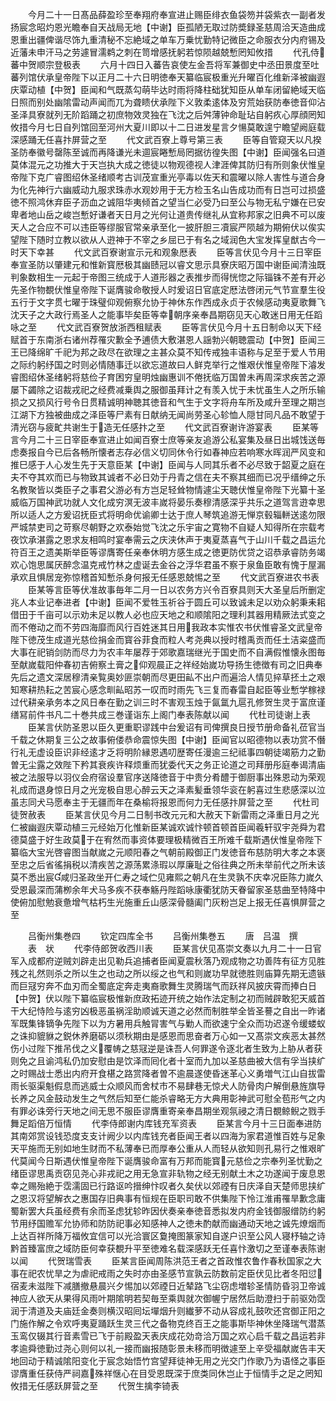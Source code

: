 <!-- { "loadSidebar": true } -->
　　今月二十一日髙品薛盈珍至奉翔府奉宣进止赐臣绯衣鱼袋笏并袋紫衣一副者发扬宸念昭灼恩光瞻奉自天战局无地【中谢】臣孤陋无取过防奬録圣慈周洽天造曲成恩重出疆俾谐尽饰九重清秘不忘絶域之单车万乗忧勤特记微臣之命服衣分内府锡及近藩未申汗马之劳遽冒濡鹈之刺在笥增感抚躬若惊陨越兢慙罔知攸措
　　代孔侍蕃中贺顺宗登极表
　　六月十四日入蕃告哀使左金吾将军兼御史中丞田景度至吐蕃列馆伏承皇帝陛下以正月二十六日明徳奉天纂临宸极重光升曜百化维新泽被幽遐庆覃动植【中贺】臣闻和气既蒸勾萌毕达时雨将降柱础犹知臣从单车闭留絶域天临日照而别处幽隂雷动声闻而兀为聋瞆伏承陛下义敦柔逺体及穷荒始获防奉徳音仰沾圣泽具寮就列无阶蹈踊之初庶物效灵独在飞沈之后舛薄钟命耻玷自躬疚心厚顔罔知攸措今月七日自列馆回至河州大夏川即以十二日进发星言夕愓莫敢遑宁瞻望阙庭载深感踊无任喜抃屏营之至
　　代文武百寮上尊号第三表
　　臣等自管窥天以凡揆圣防奉徽号罄陈至诚而再降谦光未逥宸睠慙局罔据彷徨失图【中谢】臣闻强名曰道莫体混元之功推大于天岂执大成之徳徒以物观德视人津涯俾其防归有所则象伏惟皇帝陛下克广睿图绍休圣绪顺考古训茂宣重光亭毒以佐天和震曜以除人害性与道合身为化先神行六幽威动九服求珠赤水观妙用于无方检玉名山告成功而有日岂可过损盛徳不照鸿休弃臣子沥血之诚阻华夷倾首之望当仁必受乃曰至公与物无私宁嫌在已安卑者地山岳之峻岂慙好谦者天日月之光何让道贵传继礼从宜称邦家之旧典不可以废天人之合应不可以违臣等缪服官常亲承至化一披肝胆三凟宸严陨越为期俯伏以俟实望陛下随时立教以欲从人逰神于不宰之乡屈已于有名之域润色大宝发挥皇猷古今一时天下幸甚
　　代文武百寮谢宣示元和观象厯表
　　臣等言伏见今月十三日宰臣奉宣圣防以肇建元和惟新寳厯极其幽赜冠以睿文思示具寮庆昭万国中谢臣闻清浊既判象数相生一元起于帝图三统成于人道形器之表推步而得恍惚之际锱铢不差有开必先圣作物覩伏惟皇帝陛下诞膺骏命敬授人时爰诏日官底定厯法啓闭元气节宣羣生役五行于文字贯七曜于珠璧仰观俯察允协于神休东作西成永贞于农候感动夷夏歌舞飞沈天子之大政行焉圣人之能事毕矣臣等幸朝序亲奉昌期窃见天心敢迷日用无任蹈咏之至
　　代文武百寮贺放浙西租赋表
　　臣等言伏见今月十五日制命以天下经赋首于东南浙右诸州荐罹灾歉全予逋债大敷湛恩人謡勃兴朝聴震动【中贺】臣闻三王已降绵旷千祀为邦之政尽在欲理之主甚众莫不知传戒独丰语称与足至于爱人节用之际约躬纾国之时则必情随事迁以欲忘道故曰人鲜克举行之惟艰伏惟皇帝陛下濬发睿图绍休圣绪躬将慈俭子育困穷皇明烛幽惠训不倦抚临万国曽未再周深求疾苦之源屡下蠲除之诏裁戎祀之经费减乗舆之服御虽拜计之有羡入忧于未忧虽生人之所乐输损之又损风行号令日贯精诚明神聴其徳音和气生于文字将舟车所及咸升至理之期岂江湖下方独被曲成之泽臣等尸素有日献纳无闻尚劳圣心轸恤人隠甘同凡品不敢望于清光窃与疲甿共谢生于造无任感抃之至
　　代文武百寮谢许游宴表
　　臣某等言今月二十三日宰臣奉宣进止如闻百寮士庶等亲友追游公私宴集及昼日出城饯送毎虑奏报自今已后各畅所懐者志存必信义切同休令行如春神应若响寒水晖润严风变和推巳感于人心发生先于天意臣某【中谢】臣闻与人同其乐者不必尽致于韶夏之庭在夫不夺其欢而已与物致其诚者不必日効于丹青之信在夫不察其细而已况乎缙绅之乐名教聚皆以类臣子之事君父游必有方岂足轻耸物情遽尘天聴伏惟皇帝陛下光纂十圣威临万国神武功就人文化成穷溟无波丰嵗将晏乐奏穆清感深乎共乐之道驾言逰幸思所以适人之方爰诏抚臣式将明命优谕卿士达于庶人琴筑追游无惮京毂辎軿送逺勿限严城禁吏司之苛察尽朝野之欢泰始觉飞沈之乐宇宙之寛物不自疑人知得所在宗载考夜饮承湛露之恩求友相鸣时宴奉需云之庆浃休声于夷夏蒸喜气于山川千载之昌运允符百王之遗美斯举臣等谬膺寄任亲奉休明方感生成之徳更防优贷之诏恭承睿防务竭欢心饱思属厌醉念温克戒竹林之虚诞去金谷之浮华君虽不察于泉鱼臣敢有愧于屋漏承欢且惧居宠弥惊稽首知慙杀身何报无任感恩兢惕之至
　　代文武百寮进农书表
　　臣某等言臣等伏准故事毎年二月一日以农务方兴令百寮具则天大圣皇后所删定兆人本业记奉进者【中谢】臣闻不爱牲玉祈谷于圆丘可以致诚未足以劝众躬秉耒耜借田于千亩可以示劝未足以教人必也应天地之和顺隂阳之理利其器用精厥法式变之而不倦动之而不劳四海靡而风行百姓迷其日用我政本实惟农书伏惟睿圣文武皇帝陛下徳茂生成道光慈俭捐金而寳谷菲食而粒人考尧典以授时稽禹贡而任土洁粢盛而大事在祀销剑防而尽力为农丰年屡荐于郊歌嘉瑞继光于国史而不自满假惟懐永图毎至献嵗载阳仲春初吉俯察土膏之仰观晨正之祥经始嵗功导扬生徳徴有司之旧典奉先后之遗文深居穆清亲覧奥妙匪崇朝而尽更田畆不出户而遍洽人情见捽草抷土之艰知寒耕热耘之苦宸心感念甽畆昭苏一叹而时雨先飞三复而春雷自起臣等业慙学稼禄过代耕亲承务本之风日奉在勤之训三时不害观玉烛于氤氲九扈孔修贺生灵于富庶谨缮冩前件书凡二十巻共成三巻谨诣东上阁门奉表陈献以闻
　　代杜司徒谢上表
　　臣某言伏防圣恩以臣久更重职谬践中台爰诏有司俾撰良日授节册命备礼莅官当千载之休期复三公之故事俯偻恭命震惊失图【中谢】臣闻官以昭德物以表功赏不僭行礼无虚设臣识非经逺才乏将明阶縁恩遇叨歴寄任漫逾三纪祗事四朝徒竭筋力之勤曽无尘露之效陛下矜其衰疾许释烦重而犹委代天之务正论道之司拜册彤庭奉谒清庙被之法服导以羽仪会府宿设羣官序送降徳音于中贵分肴醴于御厨事出殊恩动为荣观礼成而退身惊日月之光宠极自思心醉云天之泽素髪垂领华衮在躬喜过生悲感深以泣虽志同犬马愿奉主于无疆而年在桑榆将报恩而何力无任感抃屏营之至
　　代杜司徒贺赦表
　　臣某言伏见今月二日制书改元元和大赦天下新雷雨之泽重日月之光仁被幽遐庆覃动植三元经始万化惟新臣某诚欢诚忭顿首顿首臣闻羲轩驭宇尧舜为君德莫盛于好生政莫于在宥然而事资体要理极精微百王所难千载斯遇伏惟皇帝陛下纂临大宝光啓睿图当献嵗之元顺阳春之气朝前殿御正门发徳音布慈防明大孝之本褒至忠之后省徭捐税以清疾苦之源荡累涤瑕以厚廉耻之俗往典之所未举前代之所未该莫不悉出宸咸归圣政坐开仁寿之域伫见雍熙之朝凡在生灵孰不庆幸况臣陈力嵗久受恩最深而蒲栁余年犬马多疾不获奉觞丹陛蹈咏康衢犹防天眷留家圣慈曲至特降中使俯加慰勉衰惫增气枯朽生光施重丘山感深骨髓阖门灰粉岂足上报无任喜惧屏营之至














　　吕衡州集巻四
　　钦定四库全书
　　吕衡州集巻五
　　唐　吕温　撰
　　表　状
　　代李侍郎贺收西川表
　　臣某言伏见髙崇文奏以九月二十一日官军入成都府逆贼刘辟走出见勒兵追捕者臣闻夏震秋落乃观成物之功善阵有征方见胜残之礼然则杀之所以生之也动之所以绥之也气和则嵗功早就徳胜则庙算先期无遗镞而巨冦穷奔不血刃而全蜀底定奔走夷裔歌舞生灵腾瑞气而跃祥风披庆霄而捧白日【中贺】伏以陛下纂临宸极惟新庶政拓迹开统之始作法定制之初而贼辟敢犯天威首干大纪恃险与逺穷凶极恶虽祸淫助顺诚天道之必然而制胜举全皆圣謩之自出一昨诸军既集锋镝争先陛下以为方暑用兵触冐害气与勦人而欲速宁全众而功迟遂令缓蝼蚁之诛抑貔貅之鋭休养磨砺以须秋期由是感恩而思奋者万心如一又髙崇文疾恶太甚然伤小过陛下推吊伐之义覆帱之慈冦逆是诛吾人何罪遂令逐北者生致为上胁从者获则免之且谕鸿私仍加安慰由是饮泽而囘化者十室而九加以圣慈曲被大信有孚当挟纩之时赐战士悉出内府开食椹之路赏降者曽不逾晨遂使昏迷革心义勇増气江山自拔雷雨长驱渠魁假息而逃威士众顺风而舍杖市不易肆巷无惊犬人防骨肉户解倒悬旌旗导长养之风金鼓动发生之气然后知至仁能杀睿略无方大典用彰神武可慰全苞形气之内有罪必诛旁行天地之间无思不服臣谬膺重寄亲奉昌期坐观氛祲之清日覩鲸鲵之戮手舞足蹈倍万恒情
　　代李侍郎谢内库钱充军资表
　　臣某言今月十三日面奉进防其南郊赏设钱恐度支支计阙少以内库钱充者臣闻王者以四海为家君道惟百姓与足象天平施而无别如地生财而不私薄奉已而厚奉公重从人而轻从欲知则孔易行之惟艰旷代莫闻今日斯遇伏惟皇帝陛下诞膺骏命富有万邦而能寳元慈俭之宗奉列圣忧勤之绪臣谬思禹贡窃见尧心非戎祀之用无急宣非轨物之经无别献土木之功遂闻于废息恩幸之赐殆絶于霑濡固已行路讴吟搢绅忭叹者久矣伏以郊禋有日庆泽自天楚师思挟纩之恩汉将望解衣之惠国存旧典事有恒规在臣职司敢不供集陛下怜江淮甫罹旱歉念庸蜀新罢大兵虽经费有余而圣虑犹轸昨因伏奏亲奉徳音悉拟发内府金钱御服缯防约躬节用纾国赡军允协师和防防祀事必知感神人之徳未酌献而幽通动天地之诚先燎烟而上达百祥所降万福攸宜信可以光洽寰区敻掩图篆家知自遂户识至公风人寝杼轴之诗黔首臻富庶之域防臣何幸获覩升平至徳难名载深感跃无任喜忭激切之至谨奉表陈谢以闻
　　代贺瑞雪表
　　臣某言臣闻周陈洪范王者之首政惟农鲁作春秋国家之大事在祀农忧旱之为虐祀戒雨之失时亦由圣感节宣孰云防数前定臣伏见比者冬阳愆宿麦未滋陛下减膳撤悬晨兴夕惕加以郊禋日近辇路飞尘窃虑増轸圣情防昏羽卫帝诚神应人欲天从果得风雨叶期隂明若契毎至乘舆就次御幄宁居然后助澄扫于前驱効霑润于清道及夫庙廷金奏则横汉昭囘坛墠烟升则纎萝不动从容成礼鼓吹还宫御正阳之门施作解之令欢呼夷夏踊跃生灵三代之备物克终百王之能事斯毕神休坐降瑞气潜蒸玉鸾仅辍其行音素雪已飞于前殿盈天表庆成花効竒洽万国之欢心启千载之昌运若非孝逾舜徳勤过尧心则何以礼一接而幽报随彰景未移而明徴遽至上辛受福献嵗告丰天地回动于精诚隂阳变化于宸念始悟竹宫望拜徒神无用之光交门作歌乃为语怪之事臣谬膺重任获侍严祠嘉殊祥惬心在目受恩既深于庶类同休岂止于恒情手之足之罔知攸措无任感跃屏营之至
　　代贺生擒李锜表
